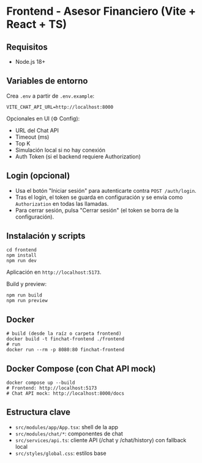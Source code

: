 # Frontend - Asesor Financiero (Vite + React + TS)

## Requisitos
- Node.js 18+

## Variables de entorno
Crea `.env` a partir de `.env.example`:
```
VITE_CHAT_API_URL=http://localhost:8000
```

Opcionales en UI (⚙️ Config):
- URL del Chat API
- Timeout (ms)
- Top K
- Simulación local si no hay conexión
- Auth Token (si el backend requiere Authorization)

## Login (opcional)
- Usa el botón "Iniciar sesión" para autenticarte contra `POST /auth/login`.
- Tras el login, el token se guarda en configuración y se envía como `Authorization` en todas las llamadas.
- Para cerrar sesión, pulsa "Cerrar sesión" (el token se borra de la configuración).

## Instalación y scripts
```
cd frontend
npm install
npm run dev
```
Aplicación en `http://localhost:5173`.

Build y preview:
```
npm run build
npm run preview
```

## Docker
```
# build (desde la raíz o carpeta frontend)
docker build -t finchat-frontend ./frontend
# run
docker run --rm -p 8080:80 finchat-frontend
```

## Docker Compose (con Chat API mock)
```
docker compose up --build
# Frontend: http://localhost:5173
# Chat API mock: http://localhost:8000/docs
```

## Estructura clave
- `src/modules/app/App.tsx`: shell de la app
- `src/modules/chat/*`: componentes de chat
- `src/services/api.ts`: cliente API (/chat y /chat/history) con fallback local
- `src/styles/global.css`: estilos base
